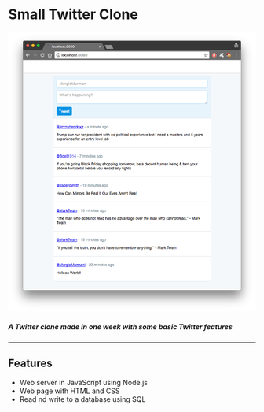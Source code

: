# Small Twitter Clone
![screenshot_twitterClone](https://raw.githubusercontent.com/Murgio/Twitter-Clone/master/images/screenshot.png)

##### A Twitter clone made in one week with some basic Twitter features

---

## Features
* Web server in JavaScript using Node.js
* Web page with HTML and CSS
* Read nd write to a database using SQL
